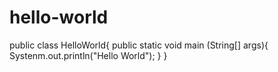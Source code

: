 # hello-world
public class HelloWorld{
  public static void main (String[] args){
    Systenm.out.println("Hello World");
    }
}
